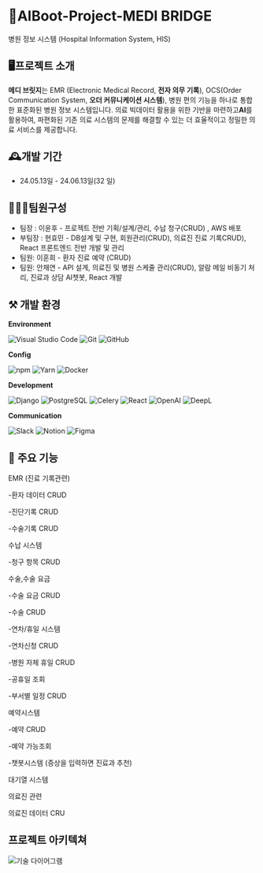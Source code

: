 # 🏥AIBoot-Project-MEDI BRIDGE

병원 정보 시스템 (Hospital Information System, HIS) 

## 🖥프로젝트 소개

**메디 브릿지**는 EMR (Electronic Medical Record, **전자 의무 기록**), OCS(Order Communication System, **오더 커뮤니케이션 시스템**), 병원 편의 기능을 하나로 통합한 표준화된 병원 정보 시스템입니다. 의료 빅데이터 활용을 위한 기반을 마련하고**AI**를 활용하여, 파편화된 기존 의료 시스템의 문제를 해결할 수 있는 더 효율적이고 정밀한 의료 서비스를 제공합니다. 


## 🕰개발 기간

* 24.05.13일 - 24.06.13일(32 일)


## 🧑‍🤝‍🧑팀원구성

 - 팀장  : 이윤후 -  프로젝트 전반 기획/설계/관리, 수납 청구(CRUD) , AWS 배포
 - 부팀장 : 현효민 - DB설계 및 구현, 회원관리(CRUD), 의료진 진료 기록CRUD), React 프론트엔드 전반 개발 및 관리 
 - 팀원: 이훈희 - 환자 진료 예약 (CRUD) 
 - 팀원: 안채연 - API 설계, 의료진 및 병원 스케줄 관리(CRUD), 알람 메일 비동기 처리, 진료과 상담 AI챗봇, React 개발


## ⚒ 개발 환경

**Environment**

![Visual Studio Code](https://img.shields.io/badge/Visual%20Studio%20Code-0078d7.svg?style=for-the-badge&logo=visual-studio-code&logoColor=white)
![Git](https://img.shields.io/badge/git-%23F05033.svg?style=for-the-badge&logo=git&logoColor=white)
![GitHub](https://img.shields.io/badge/github-%23121011.svg?style=for-the-badge&logo=github&logoColor=white)

**Config**

![npm](https://img.shields.io/badge/npm-%23CB3837.svg?style=for-the-badge&logo=npm&logoColor=white)
![Yarn](https://img.shields.io/badge/yarn-%232C8EBB.svg?style=for-the-badge&logo=yarn&logoColor=white)
![Docker](https://img.shields.io/badge/docker-%230db7ed.svg?style=for-the-badge&logo=docker&logoColor=white)


**Development**

![Django](https://img.shields.io/badge/django-%23092E20.svg?style=for-the-badge&logo=django&logoColor=white)
![PostgreSQL](https://img.shields.io/badge/postgresql-%23316192.svg?style=for-the-badge&logo=postgresql&logoColor=white)
![Celery](https://img.shields.io/badge/celery-%23009272.svg?style=for-the-badge&logo=celery&logoColor=white)
![React](https://img.shields.io/badge/react-%2320232a.svg?style=for-the-badge&logo=react&logoColor=%2361DAFB)
![OpenAI](https://img.shields.io/badge/OpenAI-%234EA94B.svg?style=for-the-badge&logo=openai&logoColor=white)
![DeepL](https://img.shields.io/badge/DeepL-%23009272.svg?style=for-the-badge&logo=deepl&logoColor=white)



**Communication**

![Slack](https://img.shields.io/badge/slack-%230075B5.svg?style=for-the-badge&logo=slack&logoColor=white)
![Notion](https://img.shields.io/badge/notion-%23000000.svg?style=for-the-badge&logo=notion&logoColor=white)
![Figma](https://img.shields.io/badge/figma-%23F24E1E.svg?style=for-the-badge&logo=figma&logoColor=white)




## 📌 주요 기능


EMR (진료 기록관련)

-환자 데이터 CRUD 

-진단기록 CRUD

-수술기록 CRUD

수납 시스템

-청구 항목 CRUD

수술,수술 요금

-수술 요금 CRUD

-수술 CRUD

-연차/휴일 시스템

-연차신청 CRUD

-병원 자체 휴일 CRUD

-공휴일 조회 

-부서별 일정 CRUD

예약시스템

-예약 CRUD

-예약 가능조회 

-챗봇시스템 (증상을 입력하면 진료과 추천)

대기열 시스템

의료진 관련

의료진 데이터 CRU


## 프로젝트 아키텍쳐

![기술 다이어그램](https://github.com/ritsukooo/hw/assets/159987685/ed125161-8cb5-45c5-8b5d-259ca3ccbed9)






